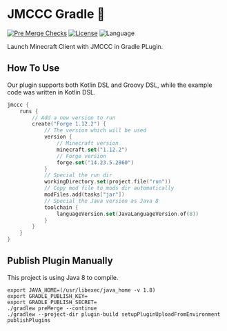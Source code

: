 # JMCCC Gradle 🐘

[![Pre Merge Checks](https://github.com/xfl03/JmcccGradle/workflows/Pre%20Merge%20Checks/badge.svg)](https://github.com/xfl03/JmcccGradle/actions?query=workflow%3A%22Pre+Merge+Checks%22)  [![License](https://img.shields.io/github/license/xfl03/JmcccGradle.svg)](LICENSE) ![Language](https://img.shields.io/github/languages/top/xfl03/JmcccGradle?color=blue&logo=kotlin)

Launch Minecraft Client with JMCCC in Gradle PLugin.

## How To Use

Our plugin supports both Kotlin DSL and Groovy DSL, while the example code was written in Kotlin DSL.
```kotlin
jmccc {
    runs {
        // Add a new version to run
        create("Forge 1.12.2") {
            // The version which will be used
            version {
                // Minecraft version
                minecraft.set("1.12.2")
                // Forge version
                forge.set("14.23.5.2860")
            }
            // Special the run dir
            workingDirectory.set(project.file("run"))
            // Copy mod file to mods dir automatically
            modFiles.add(tasks["jar"])
            // Special the Java version as Java 8
            toolchain {
                languageVersion.set(JavaLanguageVersion.of(8))
            }
        }
    }
}
```

## Publish Plugin Manually

This project is using Java 8 to compile.

```shell
export JAVA_HOME=(/usr/libexec/java_home -v 1.8)
export GRADLE_PUBLISH_KEY=
export GRADLE_PUBLISH_SECRET=
./gradlew preMerge --continue
./gradlew --project-dir plugin-build setupPluginUploadFromEnvironment publishPlugins
```
